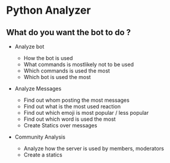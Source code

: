 #   Python Analyzer

## What do you want the bot to do ?

*   Analyze bot

    *   How the bot is used
    *   What commands is mostlikely not to be used
    *   Which commands is used the most
    *   Which bot is used the most

*   Analyze Messages

    *   Find out whom posting the most messages
    *   Find out what is the most used reaction
    *   Find out which emoji is most popular / less popular
    *   Find out which word is used the most
    *   Create Statics over messages

*   Community Analysis

    *   Analyze how the server is used by members, moderators
    *   Create a statics